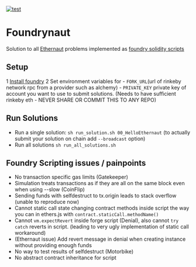 [![test](https://github.com/ckoopmann/Foundrynaut/actions/workflows/test.yml/badge.svg)](https://github.com/ckoopmann/Foundrynaut/actions/workflows/test.yml)
# Foundrynaut
Solution to all [Ethernaut](https://ethernaut.openzeppelin.com/) problems implemented as [foundry solidity scripts](https://book.getfoundry.sh/tutorials/solidity-scripting)

## Setup
1 [Install foundry](https://book.getfoundry.sh/getting-started/installation)
2 Set environment variables for 
    - `FORK_URL`(url of rinkeby network rpc from a provider such as alchemy)
    - `PRIVATE_KEY` private key of account you want to use to submit solutions. (Needs to have sufficient rinkeby eth - NEVER SHARE OR COMMIT THIS TO ANY REPO)

## Run Solutions
- Run a single solution: `sh run_solution.sh 00_HelloEthernaut` (to actually submit your solution on chain add `--broadcast` option)
- Run all solutions `sh run_all_solutions.sh`

## Foundry Scripting issues / painpoints
- No transaction specific gas limits  (Gatekeeper)
- Simulation treats transactions as if they are all on the same block even when using --slow (CoinFlip)
- Sending funds with selfdestruct to tx.origin leads to stack overflow (unable to reproduce now)
- Cannot static call state changing contract methods inside script the way you can in ethers.js with `contract.staticCall.methodName()`
- Cannot `vm.expectRevert` inside forge script (Denial), also cannot `try catch` reverts in script. (leading to very ugly implementation of static call workaround)
- (Ethernaut issue) Add revert message in denial when creating instance without providing enough funds
- No way to test results of selfdestruct (Motorbike)
- No abstract contract inheritance for script

